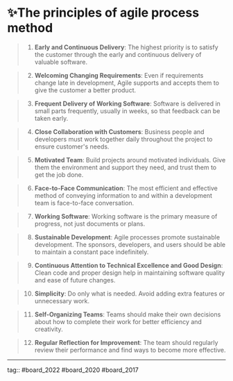 # ✨The principles of agile process method 

> 1. **Early and Continuous Delivery**: The highest priority is to satisfy the customer through the early and continuous delivery of valuable software.

> 2.  **Welcoming Changing Requirements**: Even if requirements change late in development, Agile supports and accepts them to give the customer a better product.

> 3. **Frequent Delivery of Working Software**: Software is delivered in small parts frequently, usually in weeks, so that feedback can be taken early.

> 4. **Close Collaboration with Customers**: Business people and developers must work together daily throughout the project to ensure customer's needs.

> 5. **Motivated Team**: Build projects around motivated individuals. Give them the environment and support they need, and trust them to get the job done.

> 6. **Face-to-Face Communication**: The most efficient and effective method of conveying information to and within a development team is face-to-face conversation.

> 7. **Working Software**: Working software is the primary measure of progress, not just documents or plans.

> 8. **Sustainable Development**: Agile processes promote sustainable development. The sponsors, developers, and users should be able to maintain a constant pace indefinitely.

> 9. **Continuous Attention to Technical Excellence and Good Design**: Clean code and proper design help in maintaining software quality and ease of future changes.

> 10. **Simplicity**: Do only what is needed. Avoid adding extra features or unnecessary work.

> 11. **Self-Organizing Teams**: Teams should make their own decisions about how to complete their work for better efficiency and creativity.

> 12. **Regular Reflection for Improvement**: The team should regularly review their performance and find ways to become more effective.

---

tag:: #board_2022 #board_2020 #board_2017 